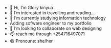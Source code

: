 - 👋 Hi, I’m Glory kinyua
- 👀 I’m interested in travelling and reading...
- 🌱 I’m currently studying information technology
- Adding sofware engineer to my portfolio 
- 💞️ I’m looking to collaborate on web designing 
- 📫 reach me through +254716497071
- 😄 Pronouns: she/her

<!---
iamglow/iamglow is a ✨ special ✨ repository because its `README.md` (this file) appears on your GitHub profile.
You can click the Preview link to take a look at your changes.
--->
